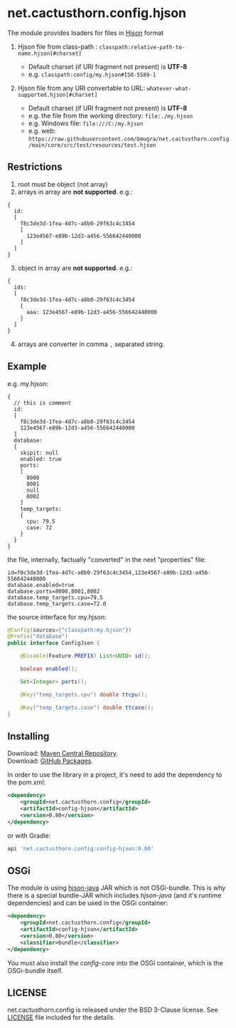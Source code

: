 # net.cactusthorn.config.hjson
The module provides loaders for files in [Hjson](https://hjson.github.io) format

1.  Hjson file from class-path : `classpath:relative-path-to-name.hjson[#charset]`
    -   Default charset (if URI fragment not present) is **UTF-8**
    -   e.g. `classpath:config/my.hjson#ISO-5589-1`

2.  Hjson file from any URI convertable to URL: `whatever-what-supported.hjson[#charset]`
    -   Default charset (if URI fragment not present) is **UTF-8**
    -   e.g. the file from the working directory: `file:./my.hjson`
    -   e.g. Windows file: `file:///C:/my.hjson`
    -   e.g. web: `https://raw.githubusercontent.com/Gmugra/net.cactusthorn.config/main/core/src/test/resources/test.hjson`

## Restrictions
1.  root must be object (not array)
2.  arrays in array are **not supported**. e.g.:
```hjson
{
  id:
  [
    f8c3de3d-1fea-4d7c-a8b0-29f63c4c3454
    [
      123e4567-e89b-12d3-a456-556642440000
    ]
  ]
}
```

3.  object in array are **not supported**. e.g.:
```hjson
{
  ids:
  [
    f8c3de3d-1fea-4d7c-a8b0-29f63c4c3454
    {
      aaa: 123e4567-e89b-12d3-a456-556642440000
    }
  ]
}
```

4.  arrays are converter in comma `,` separated string.

## Example
e.g. 
my.hjson:
```hjson
{
  // this is comment
  id:
  [
    f8c3de3d-1fea-4d7c-a8b0-29f63c4c3454
    123e4567-e89b-12d3-a456-556642440000
  ]
  database:
  {
    skipit: null
    enabled: true
    ports:
    [
      8000
      8001
      null
      8002
    ]
    temp_targets:
    {
      cpu: 79.5
      case: 72
    }
  }
}
```
the file, internally, factually "converted" in the next "properties" file:
```properties
id=f8c3de3d-1fea-4d7c-a8b0-29f63c4c3454,123e4567-e89b-12d3-a456-556642440000
database.enabled=true
database.ports=8000,8001,8002
database.temp_targets.cpu=79.5
database.temp_targets.case=72.0
```
the source interface for my.hjson:
```java
@Config(sources={"classpath:my.hjson"})
@Prefix("database")
public interface ConfigJson {

    @Disable(Feature.PREFIX) List<UUID> id();

    boolean enabled();

    Set<Integer> ports();

    @Key("temp_targets.cpu") double ttcpu();

    @Key("temp_targets.case") double ttcase();
}
```

## Installing
Download: [Maven Central Repository](https://search.maven.org/search?q=g:net.cactusthorn.config).   
Download: [GitHub Packages](https://github.com/Gmugra?tab=packages&repo_name=net.cactusthorn.config).

In order to use the library in a project, it's need to add the dependency to the pom.xml:
```xml
<dependency>
    <groupId>net.cactusthorn.config</groupId>
    <artifactId>config-hjson</artifactId>
    <version>0.80</version>
</dependency>
```
or with Gradle:
```groovy
api 'net.cactusthorn.config:config-hjson:0.80'
```

## OSGi
The module is using [hjson-java](https://github.com/hjson/hjson-java) JAR which is not OSGi-bundle.
This is why there is a special bundle-JAR which includes *hjson-java* (and it's runtime dependencies) and can be used in the OSGi container:
```xml
<dependency>
    <groupId>net.cactusthorn.config</groupId>
    <artifactId>config-hjson</artifactId>
    <version>0.80</version>
    <classifier>bundle</classifier>
</dependency>
```
You must also install the *config-core* into the OSGi container, which is the OSGi-bundle itself.

## LICENSE
net.cactusthorn.config is released under the BSD 3-Clause license. See [LICENSE](https://github.com/Gmugra/net.cactusthorn.config/blob/main/LICENSE) file included for the details.
